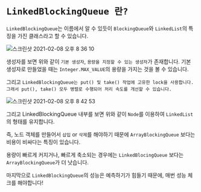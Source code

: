 # `LinkedBlockingQueue 란?`

`LinkedBlockingQueue`는 이름에서 알 수 있듯이 `BlockingQueue`와 `LinkedList`의 특징을 가진 클래스라고 할 수 있습니다. 

![스크린샷 2021-02-08 오후 8 36 10](https://user-images.githubusercontent.com/45676906/107214450-481fc600-6a4d-11eb-805e-df3e31f3f7f6.png)

생성자를 보면 위와 같이 `기본 생성자`, `용량을 지정할 수 있는 생성자`가 존재합니다. 기본 생성자로 만들었을 때는 `Integer.MAX_VALUE`의 용량을 가지는 것을 볼 수 있습니다. 

그리고 `LinkedBlockingQueue는 put() 및 take() 작업에 고유한 lock을 사용합니다. 그래서 put(), take() 모두 병렬로 수행되어 처리 속도를 개선할 수 있습니다.`

![스크린샷 2021-02-08 오후 8 42 53](https://user-images.githubusercontent.com/45676906/107215112-3854b180-6a4e-11eb-8c4c-57b1d9f2d0be.png)

그리고 LinkedBlockingQueue 내부를 보면 위와 같이 `Node`를 이용하여 `LinkedList`의 형태를 유지합니다. 

즉, 노드 객체를 만들어서 `삽입` or `삭제`를 해야하기 때문에 `ArrayBlockingQueue` 보다는 비용이 비싸다는 특징이 있습니다. 

용량이 빠르게 커지거나, 빠르게 축소되는 경우에는 `LinkedBlocingQueue` 보다는 `ArrayBlockingQueue`가 더 낫습니다. 

마지막으로 `LinkedBlockingQueue`의 성능은 예측하기가 힘들기 때문에, 매번 성능 체크를 해야합니다!

